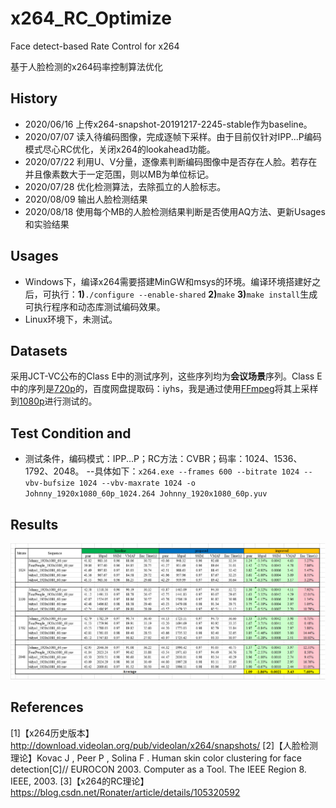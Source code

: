 # x264_RC_Optimize
Face detect-based Rate Control for x264

基于人脸检测的x264码率控制算法优化

## History
- 2020/06/16  上传x264-snapshot-20191217-2245-stable作为baseline。
- 2020/07/07  读入待编码图像，完成逐帧下采样。由于目前仅针对IPP...P编码模式尽心RC优化，关闭x264的lookahead功能。
- 2020/07/22  利用U、V分量，逐像素判断编码图像中是否存在人脸。若存在并且像素数大于一定范围，则以MB为单位标记。
- 2020/07/28  优化检测算法，去除孤立的人脸标志。
- 2020/08/09  输出人脸检测结果
- 2020/08/18 使用每个MB的人脸检测结果判断是否使用AQ方法、更新Usages和实验结果  

## Usages
- Windows下，编译x264需要搭建MinGW和msys的环境。编译环境搭建好之后，可执行：**1)**`./configure --enable-shared` **2)**`make` **3)**`make install`生成可执行程序和动态库测试编码效果。
- Linux环境下，未测试。

## Datasets
采用JCT-VC公布的Class E中的测试序列，这些序列均为**会议场景**序列。Class E中的序列是[720p](https://pan.baidu.com/s/1qRX0TP2SfuRTLCqCJzzHdg)的，百度网盘提取码：iyhs，我是通过使用[FFmpeg](http://ffmpeg.org/)将其上采样到[1080p](pan.baidu.com)进行测试的。

## Test Condition and
- 测试条件，编码模式：IPP...P；RC方法：CVBR；码率：1024、1536、1792、2048。
--具体如下：```x264.exe --frames 600 --bitrate 1024 --vbv-bufsize 1024 --vbv-maxrate 1024 -o Johnny_1920x1080_60p_1024.264 Johnny_1920x1080_60p.yuv```

## Results
![Alt text](./face_res_new.png)


## References
[1]【x264历史版本】http://download.videolan.org/pub/videolan/x264/snapshots/
[2]【人脸检测理论】Kovac J , Peer P , Solina F . Human skin color clustering for face detection[C]// EUROCON 2003. Computer as a Tool. The IEEE Region 8. IEEE, 2003.
[3]【x264的RC理论】 https://blog.csdn.net/Ronater/article/details/105320592
